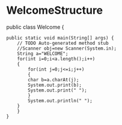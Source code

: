 # WelcomeStructure
public class Welcome {

	public static void main(String[] args) {
		// TODO Auto-generated method stub
		//Scanner obj=new Scanner(System.in);
		String a="WELCOME";
		for(int i=0;i<a.length();i++)
		{
			for(int j=0;j<=i;j++)
			{
			char b=a.charAt(j);
			System.out.print(b);
			System.out.print(" ");
			}
			System.out.println(" ");
		}
		}	
	}
